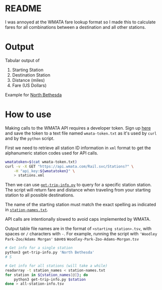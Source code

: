 # README
I was annoyed at the WMATA fare lookup format so I made this to
calculate fares for all combinations between a destination and
all other stations.

# Output
Tabular output of
1. Starting Station
2. Destination Station
3. Distance (miles)
4. Fare (US Dollars)

Example for [North Bethesda](North-Bethesda.tsv)

# How to use
Making calls to the WMATA API requires a developer token.
Sign up [here](https://developer.wmata.com/) and save the token to a text file named `wmata-token.txt` as it's used by `curl` and by the `python` script.

First we need to retrieve all station ID information in `xml` format to
get the alphanumeric station codes used for API calls.
```bash
wmatatoken=$(cat wmata-token.txt)
curl -v -X GET "https://api.wmata.com/Rail.svc/Stations?" \
    -H "api_key:${wmatatoken}" \
    > stations.xml
```

Then we can use [`get-trip-info.py`](get-trip-info.py) to query for
a specific station station. The script will return fare and distance
when traveling from your starting station to all possible destinations.

The name of the starting station must match the exact spelling as
indicated in [`station-names.txt`](station-names.txt).

API calls are intentionally slowed to avoid caps implemented by WMATA.

Output table file names are in the format of `<starting station>.tsv`, with spaces or `/` characters with `-`. For example, running the script with `'Woodley Park-Zoo/Adams Morgan'` saves `Woodley-Park-Zoo-Adams-Morgan.tsv`

```bash
# Get info for a single station
python3 get-trip-info.py 'North Bethesda' 
# S

# Get info for all stations (will take a while)
readarray -t station_names < station-names.txt
for station in ${station_names[@]}; do
    python3 get-trip-info.py $station
done > all-station-info.tsv
```



